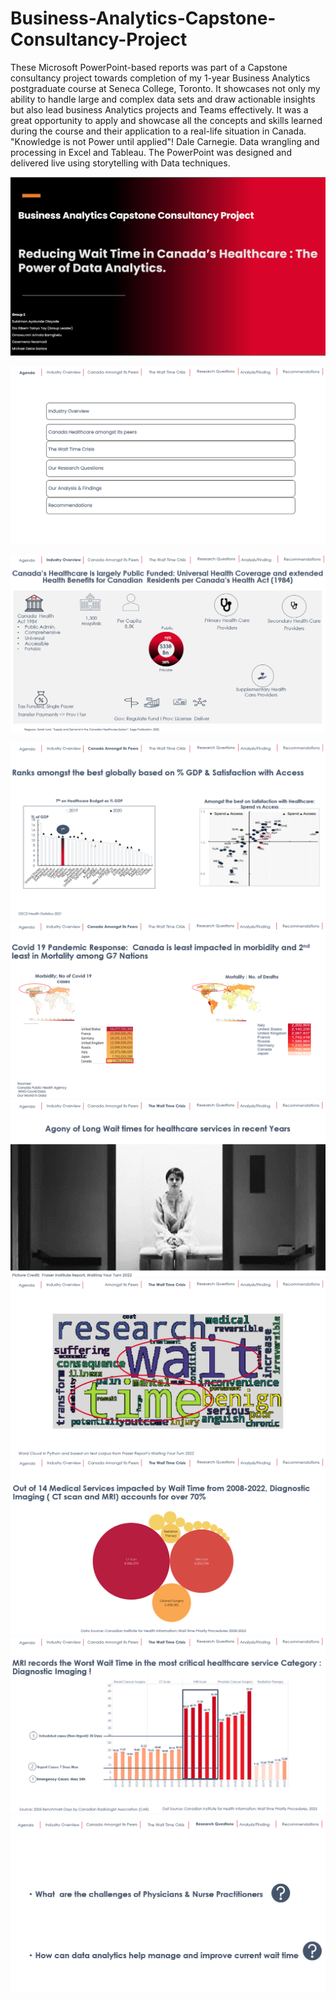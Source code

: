 # Business-Analytics-Capstone-Consultancy-Project

These Microsoft PowerPoint-based reports was part of a Capstone consultancy project towards completion of my 1-year Business Analytics postgraduate course at Seneca College, Toronto. It showcases not only my ability to handle large and complex data sets and draw actionable insights but also lead business Analytics projects and Teams effectively. It was a great opportunity to apply and showcase all the concepts and skills learned during the course and their application to a real-life situation in Canada. "Knowledge is not Power until applied"! Dale Carnegie. 
Data wrangling and processing in Excel and Tableau. The PowerPoint was designed and delivered live using storytelling with Data techniques.


![](Business_Analytics_Capstone_Project_Title_Page.png)


![](Capstone_Consultancy_Project_Agenda.png)

![](Capstone_Consultancy_Project_Industry_Overview.png)

![](Capstone_Consultancy_Project_Canada_Among_Peers.png)
![](Capstone_Consultancy_Project_Canada_Among_Peers_2.png)
![](Capstone_Consultancy_Project_Wait_Time_Crisis.png)
![](Capstone_Consultancy_Project_Wait_Time_Crisis_Word_Cloud.png)
![](Capstone_Consultancy_Project_Wait_Time_Crisis_3.png)
![](Capstone_Consultancy_Project_Wait_Time_Crisis_4.png)
![](Capstone_Consultancy_Project_Research_Questions.png)
